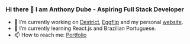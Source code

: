 ### Hi there 👋 I am Anthony Dube - Aspiring Full Stack Developer

- 🔭 I’m currently working on [Destrict](../../../destrict), [Eggflip](../../../eggflip) and my personal [website](https://ajdube.com).
- 🌱 I’m currently learning React.js and Brazilian Portuguese.
- 📫 How to reach me: [Portfolio](https://ajdube.com)

<!--
**ajddev/ajddev** is a ✨ _special_ ✨ repository because its `README.md` (this file) appears on your GitHub profile.

Here are some ideas to get you started:

- 🔭 I’m currently working on ...
- 🌱 I’m currently learning ...
- 👯 I’m looking to collaborate on ...
- 🤔 I’m looking for help with ...
- 💬 Ask me about ...
- 📫 How to reach me: ...
- 😄 Pronouns: ...
- ⚡ Fun fact: ...
-->

